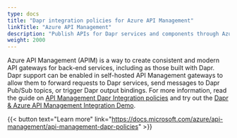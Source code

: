 ```yaml
---
type: docs
title: "Dapr integration policies for Azure API Management"
linkTitle: "Azure API Management"
description: "Publish APIs for Dapr services and components through Azure API Management policies"
weight: 2000
---
```


Azure API Management (APIM) is a way to create consistent and modern API gateways for back-end services, including as those built with Dapr. Dapr support can be enabled in self-hosted API Management gateways to allow them to forward requests to Dapr services, send messages to Dapr Pub/Sub topics, or trigger Dapr output bindings. For more information, read the guide on [API Management Dapr Integration policies](https://docs.microsoft.com/azure/api-management/api-management-dapr-policies) and try out the [Dapr & Azure API Management Integration Demo](https://github.com/dapr/samples/tree/master/dapr-apim-integration).

{{< button text="Learn more" link="https://docs.microsoft.com/azure/api-management/api-management-dapr-policies" >}}
